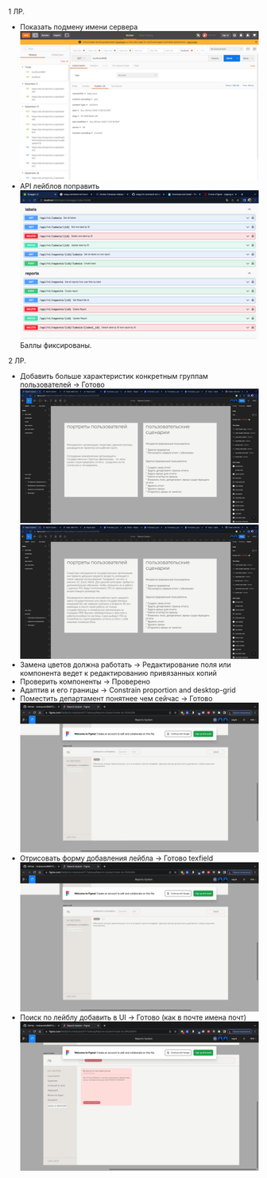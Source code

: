 1 ЛР.
- Показать подмену имени сервера
  ![Показать подмену имени сервера](new_name.jpeg)
- API лейблов поправить
  ![API лейблов поправить](api_labels.png)
  Баллы фиксированы.

2 ЛР.
- Добавить больше характеристик конкретным группам пользователей -> Готово
  ![Показать подмену имени сервера](desc_figma_1.png)
  ![Показать подмену имени сервера](desc_figma_2.png)
- Замена цветов должна работать -> Редактирование поля или компонента ведет к редактированию привязанных копий
- Проверить компоненты -> Проверено
- Адаптив и его границы -> Constrain proportion and desktop-grid
- Поместить департамент понятнее чем сейчас -> Готово
  ![Показать подмену имени сервера](label_add.png)
- Отрисовать форму добавления лейбла -> Готово texfield
  ![Показать подмену имени сервера](label_add.png)
- Поиск по лейблу добавить в UI -> Готово (как в почте имена почт)
  ![Показать подмену имени сервера](label_search.png)